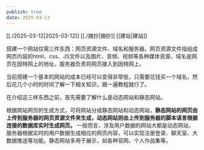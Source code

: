 ```yaml
---
publish: true
date: 2025-03-13
---
```

[[./2025-03-12|2025-03-12]] [[./摘抄|摘抄]] [[建站|建站]]  
  
搭建一个网站仅需三件东西：网页资源文件、域名和服务器。网页资源文件指组成网页内容的html、css、JS文件以及图片、音频、视频等各种媒体资源，域名是网页在因特网上的地址，服务器负责将网页接入到因特网上。  
  
当前搭建一个基本的网站的成本已经可以变得非常低，只需要花钱买一个域名，然后花几个小时的时间了解一下相关知识，跟一遍教程就行了。  
  
在介绍这三样东西之前，首先需要了解什么是动态网站和静态网站。  
  
根据网站网页的生成方式，可将网站分成静态网站和动态网站，**静态网站的网页由上传到服务器的网页资源文件夹生成，动态网站则由上传到服务器的脚本语言根据连接的数据库实时生成网页。** 一般而言，涉及用户数据的网站大都是动态网站，服务器根据实时的用户数据生成相应的网页内容，可以实现注册登录、聊天室、大数据推送等功能。静态网站多用于展示，如各种官网、个人作品集等。